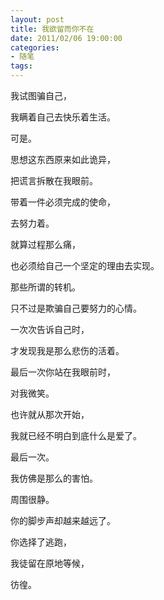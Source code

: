 ```yaml
---
layout: post
title: 我欲留而你不在
date: 2011/02/06 19:00:00
categories: 
- 随笔
tags: 
---
```


我试图骗自己，

我瞒着自己去快乐着生活。

可是。

思想这东西原来如此诡异，

把谎言拆散在我眼前。

带着一件必须完成的使命，

去努力着。

就算过程那么痛，

也必须给自己一个坚定的理由去实现。

那些所谓的转机。

只不过是欺骗自己要努力的心情。

一次次告诉自己时，

才发现我是那么悲伤的活着。

最后一次你站在我眼前时，

对我微笑。

也许就从那次开始，

我就已经不明白到底什么是爱了。

最后一次。

我仿佛是那么的害怕。

周围很静。

你的脚步声却越来越远了。

你选择了逃跑，

我徒留在原地等候，

彷徨。
